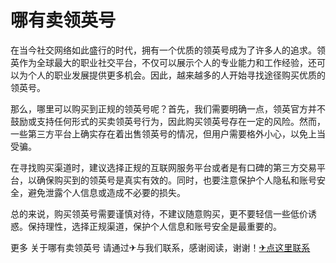 # 哪有卖领英号

在当今社交网络如此盛行的时代，拥有一个优质的领英号成为了许多人的追求。领英作为全球最大的职业社交平台，不仅可以展示个人的专业能力和工作经验，还可以为个人的职业发展提供更多机会。因此，越来越多的人开始寻找途径购买优质的领英号。

那么，哪里可以购买到正规的领英号呢？首先，我们需要明确一点，领英官方并不鼓励或支持任何形式的买卖领英号行为，因此购买领英号存在一定的风险。然而，一些第三方平台上确实存在着出售领英号的情况，但用户需要格外小心，以免上当受骗。

在寻找购买渠道时，建议选择正规的互联网服务平台或者是有口碑的第三方交易平台，以确保购买到的领英号是真实有效的。同时，也要注意保护个人隐私和账号安全，避免泄露个人信息或造成不必要的损失。

总的来说，购买领英号需要谨慎对待，不建议随意购买，更不要轻信一些低价诱惑。保持理性，选择正规渠道，保护个人信息和账号安全是最重要的。

更多 关于哪有卖领英号 请通过✈与我们联系，感谢阅读，谢谢！[✈点这里联系](https://c.k02.cc)